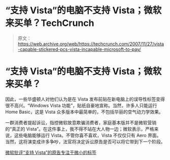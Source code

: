 # “支持 Vista”的电脑不支持 Vista；微软来买单？TechCrunch

> 原文：<https://web.archive.org/web/https://techcrunch.com/2007/11/27/vista-capable-stickered-pcs-vista-incapable-microsoft-to-pay/>

# “支持 Vista”的电脑不支持 Vista；微软来买单？

因此，一些华盛顿人对他们认为是在 Vista 发布前贴在新电脑上的误导性标签变得很不高兴。“Windows Vista 功能”，贴纸自豪地宣称。当然，许多人只能运行 Home Basic，这是 Vista 众多版本中最简单的，不包括华丽的空气动力学效果。

一群消费者提起诉讼，指控微软故意欺骗消费者，家庭基本版并不是微软营销的“真正的 Vista”。在这件事上，我不得不站在大人物一边；微软表示，严格来说，这些电脑能够运行 Vista。不管你喜不喜欢，Vista 不仅仅只有 Aero 界面。当然，这将演变成许多争吵，法官将决定诉讼原告是否可以将它带到下一个阶段。

[微软批评“支持 Vista”的原告专注于微小的标签](https://web.archive.org/web/20230206121828/http://arstechnica.com/news.ars/post/20071126-microsoft-criticizes-vista-capable-plaintiffs-for-focus-on-tiny-sticker.html)